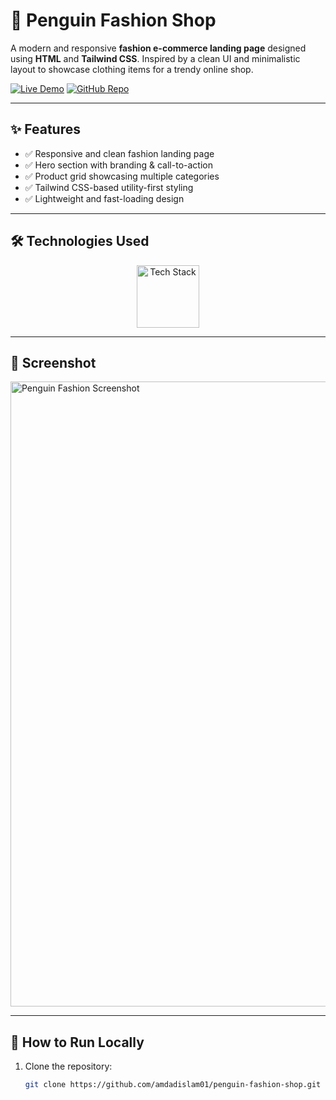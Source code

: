 # 🐧 Penguin Fashion Shop

A modern and responsive **fashion e-commerce landing page** designed using **HTML** and **Tailwind CSS**. Inspired by a clean UI and minimalistic layout to showcase clothing items for a trendy online shop.

[![Live Demo](https://img.shields.io/badge/🚀_Live_Demo-00C7B7?style=for-the-badge&logo=netlify&logoColor=white)](https://amdadislam01.github.io/penguin-fashion-shop/)
[![GitHub Repo](https://img.shields.io/badge/💻_Source_Code-181717?style=for-the-badge&logo=github&logoColor=white)](https://github.com/amdadislam01/penguin-fashion-shop)

---

## ✨ Features

- ✅ Responsive and clean fashion landing page
- ✅ Hero section with branding & call-to-action
- ✅ Product grid showcasing multiple categories
- ✅ Tailwind CSS-based utility-first styling
- ✅ Lightweight and fast-loading design

---

## 🛠️ Technologies Used

<p align="center">
  <img src="https://skillicons.dev/icons?i=html,tailwindcss" alt="Tech Stack" width="100"/>
</p>

---

## 📸 Screenshot

<img src="https://i.postimg.cc/Y9sqn5w0/penguin-fashion-screenshot.png" alt="Penguin Fashion Screenshot" width="1000"/>


---

## 🚀 How to Run Locally

1. Clone the repository:
   ```bash
   git clone https://github.com/amdadislam01/penguin-fashion-shop.git


